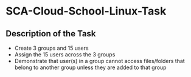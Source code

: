 # SCA-Cloud-School-Linux-Task 

## Description of the Task

* Create 3 groups and 15 users
* Assign the 15 users across the 3 groups
* Demonstrate that user(s) in a group cannot access files/folders that belong to another group unless they are added to that group
